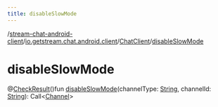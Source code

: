 ```yaml
---
title: disableSlowMode
---
```

/[stream-chat-android-client](../../index.md)/[io.getstream.chat.android.client](../index.md)/[ChatClient](index.md)/[disableSlowMode](disableSlowMode.md)  
  
  
  
# disableSlowMode  
@[CheckResult](https://developer.android.com/reference/kotlin/androidx/annotation/CheckResult.html)()fun [disableSlowMode](disableSlowMode.md)(channelType: [String](https://kotlinlang.org/api/latest/jvm/stdlib/kotlin/-string/index.html), channelId: [String](https://kotlinlang.org/api/latest/jvm/stdlib/kotlin/-string/index.html)): Call&lt;[Channel](../../io.getstream.chat.android.client.models/Channel/index.md)&gt;
